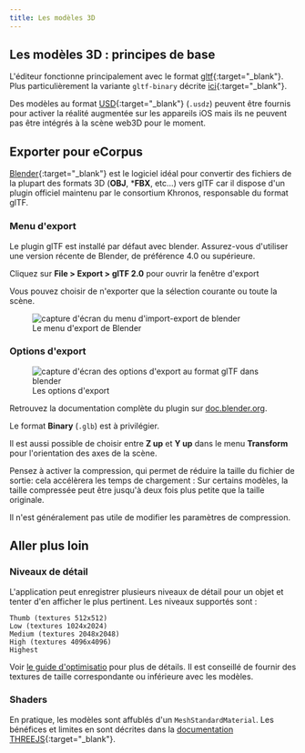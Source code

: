 ```yaml
---
title: Les modèles 3D
---
```


## Les modèles 3D : principes de base

L'éditeur fonctionne principalement avec le format [gltf](https://registry.khronos.org/glTF/specs/2.0/glTF-2.0.html){:target="_blank"}. Plus particulièrement la variante `gltf-binary` décrite [ici](https://registry.khronos.org/glTF/specs/2.0/glTF-2.0.html#glb-file-format-specification){:target="_blank"}.

Des modèles au format [USD](https://openusd.org/release/intro.html){:target="_blank"} (`.usdz`) peuvent être fournis pour activer la réalité augmentée sur les appareils iOS mais ils ne peuvent pas être intégrés à la scène web3D pour le moment.

## Exporter pour eCorpus

[Blender](https://www.blender.org/){:target="_blank"} est le logiciel idéal pour convertir des fichiers de la plupart des formats 3D (**OBJ**, ***FBX**, etc...) vers glTF car il dispose d'un plugin officiel maintenu par le consortium Khronos, responsable du format glTF.

<div>
    <h3>Menu d'export</h3>
    <p>Le plugin glTF est installé par défaut avec blender. Assurez-vous d'utiliser une version récente de Blender, de préférence 4.0 ou supérieure.</p>
    <p> Cliquez sur <b>File > Export > glTF 2.0</b> pour ouvrir la fenêtre d'export</p>
    <p>Vous pouvez choisir de n'exporter que la sélection courante ou toute la scène.</p>
    <figure>
      <img alt="capture d'écran du menu d'import-export de blender" src="/assets/img/doc/blender_export_gltf.webp"/>
      <figcaption>Le menu d'export de Blender</figcaption>
    </figure>
</div>

<h3>Options d'export</h3>
<div>
    <figure>
      <img alt="capture d'écran des options d'export au format glTF dans blender" src="/assets/img/doc/blender_export_gltf_options.webp"/>
      <figcaption>Les options d'export</figcaption>
    </figure>
    <p>Retrouvez la documentation complète du plugin sur <a href="https://docs.blender.org/manual/en/4.0/addons/import_export/scene_gltf2.html" target="_blank">doc.blender.org</a>.</p>
      <p>Le format <b>Binary</b> (<code>.glb</code>) est à privilégier.</p>
      <p>Il est aussi possible de choisir entre <b>Z up</b> et <b>Y up</b> dans le menu <b>Transform</b> pour l'orientation des axes de la scène.</p>
      <p>Pensez à activer la compression, qui permet de réduire la taille du fichier de sortie: cela accélèrera les temps de chargement : Sur certains modèles, la taille compressée peut être jusqu'à deux fois plus petite que la taille originale.</p>
      <p>Il n'est généralement pas utile de modifier les paramètres de compression.</p>
</div>

## Aller plus loin

### Niveaux de détail

L'application peut enregistrer plusieurs niveaux de détail pour un objet et tenter d'en afficher le plus pertinent. Les niveaux supportés sont :

    Thumb (textures 512x512)
    Low (textures 1024x2024)
    Medium (textures 2048x2048)
    High (textures 4096x4096)
    Highest 


Voir <a href="/fr/doc/guides/optimizing_models">le guide d'optimisatio</a> pour plus de détails.
Il est conseillé de fournir des textures de taille correspondante ou inférieure avec les modèles. 

### Shaders

En pratique, les modèles sont affublés d'un `MeshStandardMaterial`. Les bénéfices et limites en sont décrites dans la [documentation THREEJS](https://threejs.org/docs/#api/en/materials/MeshStandardMaterial){:target="_blank"}.

